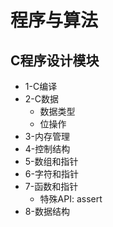 # 程序与算法

## C程序设计模块

- 1-C编译
- 2-C数据
  - 数据类型
  - 位操作
- 3-内存管理
- 4-控制结构
- 5-数组和指针
- 6-字符和指针
- 7-函数和指针
  - 特殊API: assert
- 8-数据结构

